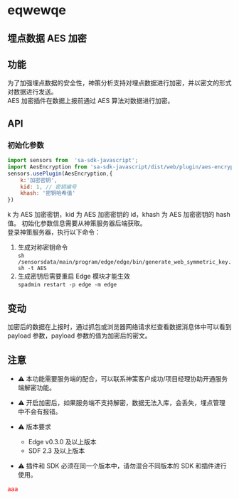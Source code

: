 # eqwewqe

## 埋点数据 AES 加密
## 功能
为了加强埋点数据的安全性，神策分析支持对埋点数据进行加密，并以密文的形式对数据进行发送。<br>
AES 加密插件在数据上报前通过 AES 算法对数据进行加密。
## API
### 初始化参数
```javascript
import sensors from  'sa-sdk-javascript';
import AesEncryption from 'sa-sdk-javascript/dist/web/plugin/aes-encryption/main.es6.js';
sensors.usePlugin(AesEncryption,{
    k:'加密密钥',
    kid: 1, // 密钥编号
    khash: '密钥哈希值'
})

```
k 为 AES 加密密钥，kid 为 AES 加密密钥的 id，khash 为 AES 加密密钥的 hash 值。
初始化参数信息需要从神策服务器后端获取。<br>
登录神策服务器，执行以下命令：

1. 生成对称密钥命令<br>
`sh /sensorsdata/main/program/edge/edge/bin/generate_web_symmetric_key.sh -t AES`
2. 生成密钥后需要重启 Edge 模块才能生效<br>
`spadmin restart -p edge -m edge`
## 变动
加密后的数据在上报时，通过抓包或浏览器网络请求栏查看数据消息体中可以看到 payload 参数，payload 参数的值为加密后的密文。<br>
## 注意
- ⚠️ 本功能需要服务端的配合，可以联系神策客户成功/项目经理协助开通服务端解密功能。
- ⚠️ 开启加密后，如果服务端不支持解密，数据无法入库，会丢失，埋点管理中不会有报错。
- ⚠️ 版本要求
   - Edge v0.3.0 及以上版本
   - SDF 2.3 及以上版本

- ⚠️ 插件和 SDK 必须在同一个版本中，请勿混合不同版本的 SDK 和插件进行使用。


<font color="red">aaa</font>


